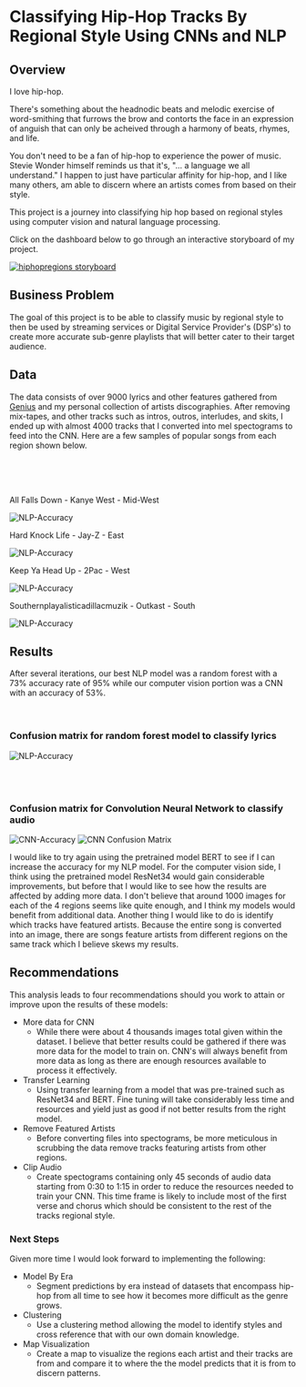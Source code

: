 # Classifying Hip-Hop Tracks By Regional Style Using CNNs and NLP


## Overview

I love hip-hop.

There's something about the headnodic beats and melodic exercise of word-smithing that furrows the brow and contorts the face in an expression of anguish that can only be acheived through a harmony of beats, rhymes, and life.

You don't need to be a fan of hip-hop to experience the power of music. Stevie Wonder himself reminds us that it's, "... a language we all understand." I happen to just have particular affinity for hip-hop, and I like many others, am able to discern where an artists comes from based on their style.

This project is a journey into classifying hip hop based on regional styles using computer vision and natural language processing. 

Click on the dashboard below to go through an interactive storyboard of my project.

[![hiphopregions storyboard](https://i.imgur.com/yZ1wOff.png)](https://app.powerbi.com/view?r=eyJrIjoiZjA3N2Q4YjItNjg3ZC00MzNhLTk5ZDEtZjBlMmE4OWU0MDJlIiwidCI6IjdkYTgxNGVmLWJkNGEtNDkzYy1hNTY3LTM3OGU0YzA4Y2VlOSIsImMiOjN9&pageName=ReportSection194d01d4807efd56979a)

## Business Problem

The goal of this project is to be able to classify music by regional style to then be used by streaming services or Digital Service Provider's (DSP's) to create more accurate sub-genre playlists that will better cater to their target audience. 

## Data

The data consists of over 9000 lyrics and other features gathered from [Genius](genius.com) and my personal collection of artists discographies. After removing mix-tapes, and other tracks such as intros, outros, interludes, and skits, I ended up with almost 4000 tracks that I converted into mel spectograms to feed into the CNN. Here are a few samples of popular songs from each region shown below.


<br>
<br>
<br>

All Falls Down - Kanye West - Mid-West

![NLP-Accuracy](./images/allfallsdown-ye.png)

Hard Knock Life - Jay-Z - East

![NLP-Accuracy](./images/hkl-jay.png)

Keep Ya Head Up - 2Pac - West

![NLP-Accuracy](./images/keepyaheadup-2Pac.png)

Southernplayalisticadillacmuzik - Outkast - South

![NLP-Accuracy](./images/southernplayalistic-outkast.png)



## Results

After several iterations, our best NLP model was a random forest with a 73% accuracy rate of 95% while our computer vision portion was a CNN with an accuracy of 53%.
<br>
<br>
<br>
### Confusion matrix for random forest model to classify lyrics

![NLP-Accuracy](./images/nlp-confusion-matrix.png)
<br>
<br>
<br>
<br>
### Confusion matrix for Convolution Neural Network to classify audio


![CNN-Accuracy](./images/cnn-accuracy.png)
![CNN Confusion Matrix](./images/cnn-confusion-matrix.png)



I would like to try again using the pretrained model BERT to see if I can increase the accuracy for my NLP model. For the computer vision side, I think using the pretrained model ResNet34 would gain considerable improvements, but before that I would like to see how the results are affected by adding more data. I don't believe that around 1000 images for each of the 4 regions seems like quite enough, and I think my models would benefit from additional data. Another thing I would like to do is identify which tracks have featured artists. Because the entire song is converted into an image, there are songs feature artists from different regions on the same track which I believe skews my results.

## Recommendations

This analysis leads to four recommendations should you work to attain or improve upon the results of these models:

 * More data for CNN
   * While there were about 4 thousands images total given within the dataset. I believe that better results could be gathered if there was more data for the model to train on. CNN's will always benefit from more data as long as there are enough resources available to process it effectively.
 * Transfer Learning
   * Using transfer learning from a model that was pre-trained such as ResNet34 and BERT. Fine tuning will take considerably less time and resources and yield just as good if not better results from the right model.
 * Remove Featured Artists
   * Before converting files into spectograms, be more meticulous in scrubbing the data remove tracks featuring artists from other regions.
 * Clip Audio
   * Create spectograms containing only 45 seconds of audio data starting from 0:30 to 1:15 in order to reduce the resources needed to train your CNN. This time frame is likely to include most of the first verse and chorus which should be consistent to the rest of the tracks regional style.


### Next Steps

Given more time I would look forward to implementing the following:

* Model By Era
    * Segment predictions by era instead of datasets that encompass hip-hop from all time to see how it becomes more difficult as the genre grows.
* Clustering
    * Use a clustering method allowing the model to identify styles and cross reference that with our own domain knowledge.
* Map Visualization
    * Create a map to visualize the regions each artist and their tracks are from and compare it to where the the model predicts that it is from to discern patterns.
